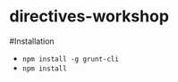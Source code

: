 directives-workshop
===================

#Installation

* `npm install -g grunt-cli`
* `npm install`